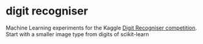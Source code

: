 # digit recogniser

Machine Learning experiments for the Kaggle [Digit Recogniser competition](https://www.kaggle.com/c/digit-recognizer).
Start with a smaller image type from digits of scikit-learn

